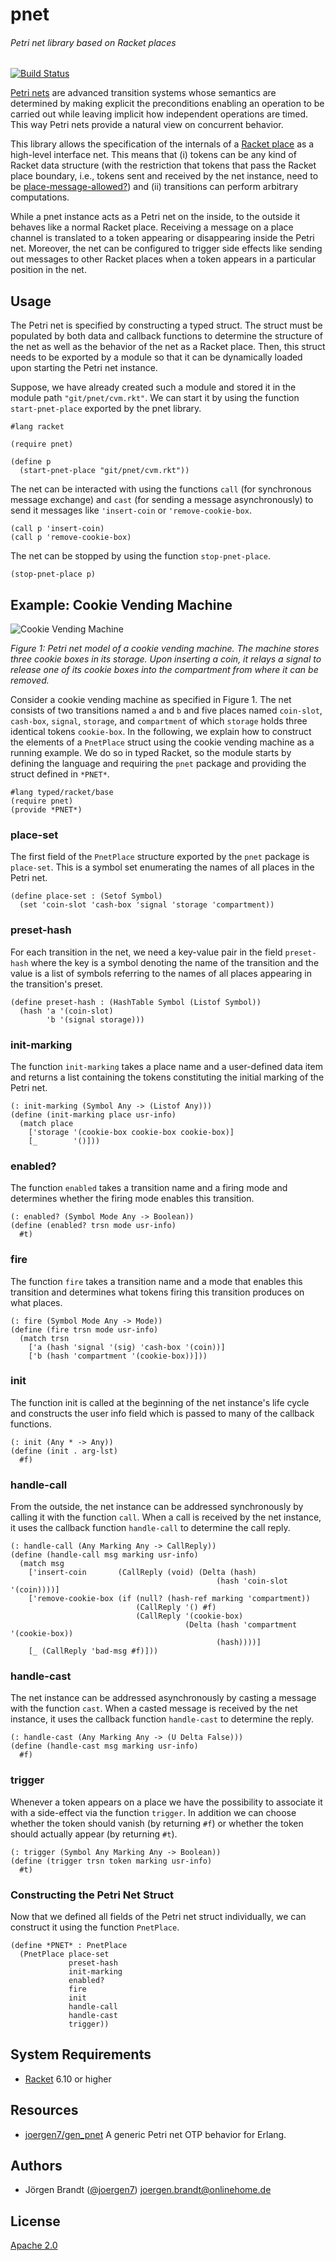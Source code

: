 # pnet
###### Petri net library based on Racket places

[![Build Status](https://travis-ci.org/joergen7/pnet.svg?branch=master)](https://travis-ci.org/joergen7/pnet)

[Petri nets](https://en.wikipedia.org/wiki/Petri_net) are advanced transition systems whose semantics are determined by making explicit the preconditions enabling an operation to be carried out while leaving implicit how independent operations are timed. This way Petri nets provide a natural view on concurrent behavior.

This library allows the specification of the internals of a [Racket place](https://docs.racket-lang.org/reference/places.html) as a high-level interface net. This means that (i) tokens can be any kind of Racket data structure (with the restriction that tokens that pass the Racket place boundary, i.e., tokens sent and received by the net instance, need to be [place-message-allowed?](https://docs.racket-lang.org/reference/places.html#%28def._%28%28lib._racket%2Fplace..rkt%29._place-message-allowed~3f%29%29)) and (ii) transitions can perform arbitrary computations.

While a pnet instance acts as a Petri net on the inside, to the outside it behaves like a normal Racket place. Receiving a message on a place channel is translated to a token appearing or disappearing inside the Petri net. Moreover, the net can be configured to trigger side effects like sending out messages to other Racket places when a token appears in a particular position in the net.

## Usage

The Petri net is specified by constructing a typed struct. The struct must be populated by both data and callback functions to determine the structure of the net as well as the behavior of the net as a Racket place. Then, this struct needs to be exported by a module so that it can be dynamically loaded upon starting the Petri net instance.

Suppose, we have already created such a module and stored it in the module path `"git/pnet/cvm.rkt"`. We can start it by using the function `start-pnet-place` exported by the pnet library.

```racket
#lang racket

(require pnet)

(define p
  (start-pnet-place "git/pnet/cvm.rkt"))
```

The net can be interacted with using the functions `call` (for synchronous message exchange) and `cast` (for sending a message asynchronously) to send it messages like `'insert-coin` or `'remove-cookie-box`.

```racket
(call p 'insert-coin)
(call p 'remove-cookie-box)
```

The net can be stopped by using the function `stop-pnet-place`.

```racket
(stop-pnet-place p)
```

## Example: Cookie Vending Machine

![Cookie Vending Machine](priv/cvm.png)

*Figure 1: Petri net model of a cookie vending machine. The machine stores three cookie boxes in its storage. Upon inserting a coin, it relays a signal to release one of its cookie boxes into the compartment from where it can be removed.*

Consider a cookie vending machine as specified in Figure 1. The net consists of two transitions named `a` and `b` and five places named `coin-slot`, `cash-box`, `signal`, `storage`, and `compartment` of which `storage` holds three identical tokens `cookie-box`. In the following, we explain how to construct the elements of a `PnetPlace` struct using the cookie vending machine as a running example. We do so in typed Racket, so the module starts by defining the language and requiring the `pnet` package and providing the struct defined in `*PNET*`.

```racket
#lang typed/racket/base
(require pnet)
(provide *PNET*)
```

### place-set

The first field of the `PnetPlace` structure exported by the `pnet` package is `place-set`. This is a symbol set enumerating the names of all places in the Petri net.

```racket
(define place-set : (Setof Symbol)
  (set 'coin-slot 'cash-box 'signal 'storage 'compartment))
```

### preset-hash

For each transition in the net, we need a key-value pair in the field `preset-hash` where the key is a symbol denoting the name of the transition and the value is a list of symbols referring to the names of all places appearing in the transition's preset.

```racket
(define preset-hash : (HashTable Symbol (Listof Symbol))
  (hash 'a '(coin-slot)
        'b '(signal storage)))
```

### init-marking

The function `init-marking` takes a place name and a user-defined data item and returns a list containing the tokens constituting the initial marking of the Petri net.

```racket
(: init-marking (Symbol Any -> (Listof Any)))
(define (init-marking place usr-info)
  (match place
    ['storage '(cookie-box cookie-box cookie-box)]
    [_        '()]))
```

### enabled?

The function `enabled` takes a transition name and a firing mode and determines whether the firing mode enables this transition.

```racket
(: enabled? (Symbol Mode Any -> Boolean))
(define (enabled? trsn mode usr-info)
  #t)
```

### fire

The function `fire` takes a transition name and a mode that enables this transition and determines what tokens firing this transition produces on what places.

```racket
(: fire (Symbol Mode Any -> Mode))
(define (fire trsn mode usr-info)
  (match trsn
    ['a (hash 'signal '(sig) 'cash-box '(coin))]
    ['b (hash 'compartment '(cookie-box))]))
```

### init

The function init is called at the beginning of the net instance's life cycle and constructs the user info field which is passed to many of the callback functions.

```racket
(: init (Any * -> Any))
(define (init . arg-lst)
  #f)
```

### handle-call

From the outside, the net instance can be addressed synchronously by calling it with the function `call`. When a call is received by the net instance, it uses the callback function `handle-call` to determine the call reply.

```racket
(: handle-call (Any Marking Any -> CallReply))
(define (handle-call msg marking usr-info)
  (match msg
    ['insert-coin       (CallReply (void) (Delta (hash)
                                              (hash 'coin-slot '(coin))))]
    ['remove-cookie-box (if (null? (hash-ref marking 'compartment))
                            (CallReply '() #f)
                            (CallReply '(cookie-box)
                                       (Delta (hash 'compartment '(cookie-box))
                                              (hash))))]
    [_ (CallReply 'bad-msg #f)]))
```

### handle-cast

The net instance can be addressed asynchronously by casting a message with the function `cast`. When a casted message is received by the net instance, it uses the callback function `handle-cast` to determine the reply.

```handle-cast
(: handle-cast (Any Marking Any -> (U Delta False)))
(define (handle-cast msg marking usr-info)
  #f)
```

### trigger

Whenever a token appears on a place we have the possibility to associate it with a side-effect via the function `trigger`. In addition we can choose whether the token should vanish (by returning `#f`) or whether the token should actually appear (by returning `#t`).

```racket
(: trigger (Symbol Any Marking Any -> Boolean))
(define (trigger trsn token marking usr-info)
  #t)
```

### Constructing the Petri Net Struct

Now that we defined all fields of the Petri net struct individually, we can construct it using the function `PnetPlace`.

```racket
(define *PNET* : PnetPlace
  (PnetPlace place-set
             preset-hash
             init-marking
             enabled?
             fire
             init
             handle-call
             handle-cast
             trigger))
```

## System Requirements

- [Racket](http://racket-lang.org/) 6.10 or higher

## Resources

- [joergen7/gen_pnet](https://github.com/joergen7/gen_pnet) A generic Petri net OTP behavior for Erlang.


## Authors

- Jörgen Brandt ([@joergen7](https://github.com/joergen7/)) [joergen.brandt@onlinehome.de](mailto:joergen.brandt@onlinehome.de)

## License

[Apache 2.0](https://www.apache.org/licenses/LICENSE-2.0.html)


